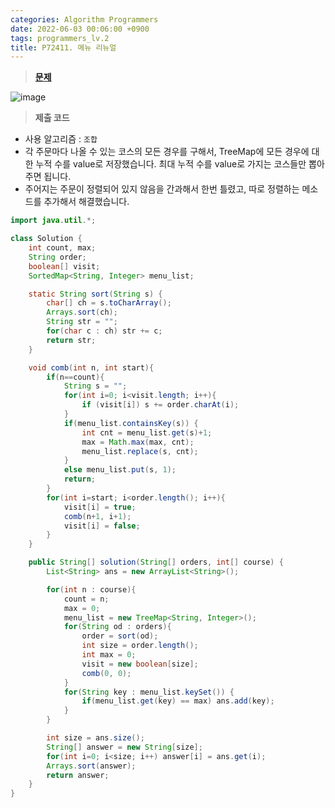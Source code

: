 ```yaml
---
categories: Algorithm Programmers
date: 2022-06-03 00:06:00 +0900
tags: programmers_lv.2
title: P72411. 메뉴 리뉴얼
---
```


> **[문제](https://programmers.co.kr/learn/courses/30/lessons/72411)**

![image](https://user-images.githubusercontent.com/80896077/173630442-82f533fd-96f8-42b6-9268-6bded923bc89.png)

> **제출 코드**

- 사용 알고리즘 : `조합`
- 각 주문마다 나올 수 있는 코스의 모든 경우를 구해서, TreeMap에 모든 경우에 대한 누적 수를 value로 저장했습니다. 최대 누적 수를 value로 가지는 코스들만 뽑아주면 됩니다.
- 주어지는 주문이 정렬되어 있지 않음을 간과해서 한번 틀렸고, 따로 정렬하는 메소드를 추가해서 해결했습니다.

```java
import java.util.*;

class Solution {
    int count, max;
    String order;
    boolean[] visit;
    SortedMap<String, Integer> menu_list;

    static String sort(String s) {
    	char[] ch = s.toCharArray();
    	Arrays.sort(ch);
    	String str = "";
    	for(char c : ch) str += c;
    	return str;
    }

    void comb(int n, int start){
        if(n==count){
            String s = "";
            for(int i=0; i<visit.length; i++){
                if (visit[i]) s += order.charAt(i);
            }
            if(menu_list.containsKey(s)) {
            	int cnt = menu_list.get(s)+1;
            	max = Math.max(max, cnt);
            	menu_list.replace(s, cnt);
            }
            else menu_list.put(s, 1);
            return;
        }
        for(int i=start; i<order.length(); i++){
            visit[i] = true;
            comb(n+1, i+1);
            visit[i] = false;
        }
    }

    public String[] solution(String[] orders, int[] course) {
        List<String> ans = new ArrayList<String>();

        for(int n : course){
            count = n;
            max = 0;
            menu_list = new TreeMap<String, Integer>();
            for(String od : orders){
                order = sort(od);
                int size = order.length();
                int max = 0;
                visit = new boolean[size];
                comb(0, 0);
            }
            for(String key : menu_list.keySet()) {
            	if(menu_list.get(key) == max) ans.add(key);
            }
        }

        int size = ans.size();
        String[] answer = new String[size];
        for(int i=0; i<size; i++) answer[i] = ans.get(i);
        Arrays.sort(answer);
        return answer;
    }
}
```
